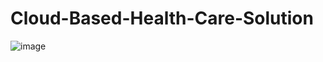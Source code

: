 # Cloud-Based-Health-Care-Solution

![image](https://github.com/Anup451/Cloud-Based-Health-Care-Solution/assets/78673834/db8b6c5b-1081-41c2-8506-3b47c8ec42b6)
